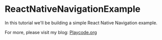 # ReactNativeNavigationExample
In this tutorial we'll be building a simple React Native Navigation example.


For more, please visit my blog: [Playcode.org](https://playcode.org)

